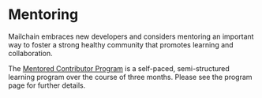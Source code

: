 # Mentoring

Mailchain embraces new developers and considers mentoring an important way to foster a strong healthy community that promotes learning and collaboration.

The [Mentored Contributor Program][mentored_contributor_program] is a self-paced, semi-structured learning program over the course of three months. Please see the program page for further details.

[mentored_contributor_program]: </mentoring/mentored-contributor.md>
